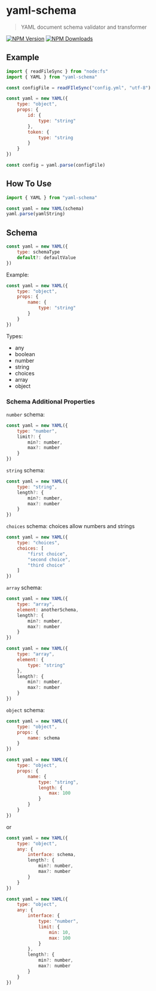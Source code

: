 # yaml-schema
> YAML document schema validator and transformer

[![NPM Version](https://img.shields.io/npm/v/yaml-schema.svg?maxAge=3600)](https://www.npmjs.com/package/yaml-schema)
[![NPM Downloads](https://img.shields.io/npm/dt/yaml-schema.svg?maxAge=3600)](https://www.npmjs.com/package/yaml-schema)

## Example
```js
import { readFileSync } from "node:fs"
import { YAML } from "yaml-schema"

const configFile = readFIleSync("config.yml", "utf-8")

const yaml = new YAML({
    type: "object",
    props: {
        id: {
            type: "string"
        },
        token: {
            type: "string
        }
    }
})

const config = yaml.parse(configFile)
```

## How To Use
```js
import { YAML } from "yaml-schema"

const yaml = new YAML(schema)
yaml.parse(yamlString)
```

## Schema
```js
const yaml = new YAML({
    type: schemaType
    default?: defaultValue
})
```

Example:
```js
const yaml = new YAML({
    type: "object",
    props: {
        name: {
            type: "string"
        }
    }
})
```

Types:
- any
- boolean
- number
- string
- choices
- array
- object

### Schema Additional Properties
`number` schema:
```js
const yaml = new YAML({
    type: "number",
    limit?: {
        min?: number,
        max?: number
    }
})
```

`string` schema:
```js
const yaml = new YAML({
    type: "string",
    length?: {
        min?: number,
        max?: number
    }
})
```

`choices` schema:
choices allow numbers and strings
```js
const yaml = new YAML({
    type: "choices",
    choices: [
        "first choice",
        "second choice",
        "third choice"
    ]
})

```

`array` schema:
```js
const yaml = new YAML({
    type: "array",
    element: anotherSchema,
    length?: {
        min?: number,
        max?: number
    }
})
```
```js
const yaml = new YAML({
    type: "array",
    element: {
        type: "string"
    },
    length?: {
        min?: number,
        max?: number
    }
})
```

`object` schema:
```js
const yaml = new YAML({
    type: "object",
    props: {
        name: schema
    }
})
```
```js
const yaml = new YAML({
    type: "object",
    props: {
        name: {
            type: "string",
            length: {
                max: 100
            }
        }
    }
})
```
or
```js
const yaml = new YAML({
    type: "object",
    any: {
        interface: schema,
        length?: {
            min?: number,
            max?: number
        }
    }
})
```
```js
const yaml = new YAML({
    type: "object",
    any: {
        interface: {
            type: "number",
            limit: {
                min: 10,
                max: 100
            }
        },
        length?: {
            min?: number,
            max?: number
        }
    }
})
```
